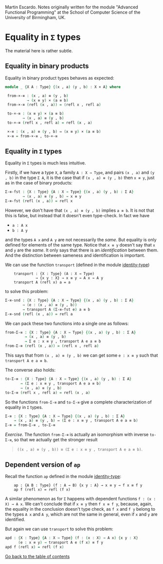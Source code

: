 
Martin Escardo.
Notes originally written for the module "Advanced Functional Programming"
at the School of Computer Science of the University of Birmingham, UK.


<!--
```agda
{-# OPTIONS --without-K --safe #-}

module sums-equality where

open import general-notation
open import sums
open import binary-products
open import identity-type
```
-->
# Equality in `Σ` types

The material here is rather subtle.

## Equality in binary products

Equality in binary product types behaves as expected:

```agda
module _ {X A : Type} {(x , a) (y , b) : X × A} where

 from-×-≡ : (x , a) ≡ (y , b)
          → (x ≡ y) × (a ≡ b)
 from-×-≡ (refl (x , a)) = (refl x , refl a)

 to-×-≡ : (x ≡ y) × (a ≡ b)
        → (x , a) ≡ (y , b)
 to-×-≡ (refl x , refl a) = refl (x , a)

 ×-≡ : (x , a) ≡ (y , b) ⇔ (x ≡ y) × (a ≡ b)
 ×-≡ = from-×-≡ , to-×-≡
```

## Equality in `Σ` types

Equality in `Σ` types is much less intuitive.

Firstly, if we have a type `X`, a family `A : X → Type`, and pairs `(x , a)` and `(y , b)` in the type `Σ
A`, it is the case that if `(x , a) ≡ (y , b)` then `x ≡ y`, just as in the case of binary products:

```agda
Σ-≡-fst : {X : Type} {A : X → Type} {(x , a) (y , b) : Σ A}
        → (x , a) ≡ (y , b) → x ≡ y
Σ-≡-fst (refl (x , a)) = refl x
```

However, we don't have that `(x , a) ≡ (y , b)` implies `a ≡ b`. It is not that this is false, but instead that it doesn't even type-check. In fact we have

  * `a : A x`
  * `b : A y`

and the types `A x` and `A y` are not necessarily the *same*. But
equality is only defined for elements of the same type. Notice that `x
≡ y` doesn't say that `x` and `y` are the *same*. It only says that
there is an *identification* between them. And the distinction between
sameness and identification is important.

We can use the function `transport` (defined in the module
[identity-type](identity-type.lagda))

```agda-repetition
    transport : {X : Type} (A : X → Type)
              → {x y : X} → x ≡ y → A x → A y
    transport A (refl x) a = a
```

to solve this problem:

```agda
Σ-≡-snd : {X : Type} {A : X → Type} {(x , a) (y , b) : Σ A}
        → (e : (x , a) ≡ (y , b))
        → transport A (Σ-≡-fst e) a ≡ b
Σ-≡-snd (refl (x , a)) = refl a
```

We can pack these two functions into a single one as follows:

```agda
from-Σ-≡ : {X : Type} {A : X → Type} {(x , a) (y , b) : Σ A}
         → (x , a) ≡ (y , b)
         → Σ e ꞉ x ≡ y , transport A e a ≡ b
from-Σ-≡ (refl (x , a)) = (refl x , refl a)
```
This says that from `(x , a) ≡ (y , b)` we can get some `e : x ≡ y` such that `transport A e a ≡ b`.


The converse also holds:
```agda
to-Σ-≡ : {X : Type} {A : X → Type} {(x , a) (y , b) : Σ A}
       → (Σ e ꞉ x ≡ y , transport A e a ≡ b)
       → (x , a) ≡ (y , b)
to-Σ-≡ (refl x , refl a) = refl (x , a)
```

So the functions `from-Σ-≡` and `to-Σ-≡` give a complete characterization of equality in `Σ` types.

```agda
Σ-≡ : {X : Type} {A : X → Type} {(x , a) (y , b) : Σ A}
    → (x , a) ≡ (y , b) ⇔ (Σ e ꞉ x ≡ y , transport A e a ≡ b)
Σ-≡ = from-Σ-≡ , to-Σ-≡
```

*Exercise.* The function `from-Σ-≡` is actually an isomorphism with
 inverse `to-Σ-≡`, so that we actually get the stronger result

   > `((x , a) ≡ (y , b)) ≅ (Σ e ꞉ x ≡ y , transport A e a ≡ b)`.

## Dependent version of `ap`

Recall the function `ap` defined in the module
[identity-type](identity-type.lagda):

```agda-repetition
    ap : {A B : Type} (f : A → B) {x y : A} → x ≡ y → f x ≡ f y
    ap f (refl x) = refl (f x)
```

A similar phenomenon as for `Σ` happens with dependent functions `f : (x : X) → A x`. We can't conclude that if `x ≡ y` then `f x ≡ f y`, because, again, the equality in the conclusion doesn't type check, as `f x` and `f y` belong to the types `A x` and `A y`, which are not the same in general, even if `x` and `y` are identified.

But again we can use `transport` to solve this problem:
```agda
apd : {X : Type} {A : X → Type} (f : (x : X) → A x) {x y : X}
      (e : x ≡ y) → transport A e (f x) ≡ f y
apd f (refl x) = refl (f x)
```

[Go back to the table of contents](https://martinescardo.github.io/HoTTEST-Summer-School/)
